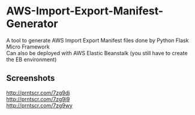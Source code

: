 # AWS-Import-Export-Manifest-Generator
A tool to generate AWS Import Export Manifest files done by Python Flask Micro Framework <br>
Can also be deployed with AWS Elastic Beanstalk (you still have to create the EB environment)

## Screenshots
http://prntscr.com/7zg9dj <br>
http://prntscr.com/7zg9i9 <br>
http://prntscr.com/7zg9wy <br>

